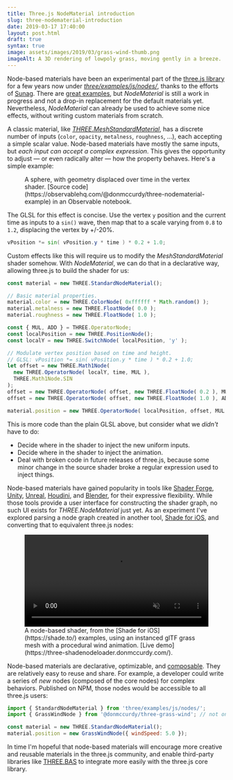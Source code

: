 ```yaml
---
title: Three.js NodeMaterial introduction
slug: three-nodematerial-introduction
date: 2019-03-17 17:40:00
layout: post.html
draft: true
syntax: true
image: assets/images/2019/03/grass-wind-thumb.png
imageAlt: A 3D rendering of lowpoly grass, moving gently in a breeze.
---
```


Node-based materials have been an experimental part of the [three.js library](https://threejs.org/) for a few years now under [_three/examples/js/nodes/_](https://github.com/mrdoob/three.js/tree/dev/examples/js/nodes), thanks to the efforts of [Sunag](https://github.com/sunag). There are [great examples](https://github.com/sunag), but _NodeMaterial_ is still a work in progress and not a drop-in replacement for the default materials yet. Nevertheless, _NodeMaterial_ can already be used to achieve some nice effects, without writing custom materials from scratch.

A classic  material, like [_THREE.MeshStandardMaterial_](https://threejs.org/docs/#api/en/materials/MeshStandardMaterial), has a discrete number of inputs (`color`, `opacity`, `metalness`, `roughness`, ...), each accepting a simple scalar value. Node-based materials have mostly the same inputs, but *each input can accept a complex expression*. This gives the opportunity to adjust — or even radically alter — how the property behaves. Here's a simple example:

<figure>
<div id="view" class="async-content"></div>
<figcaption>
  A sphere, with geometry displaced over time in the vertex shader. [Source code](https://observablehq.com/@donmccurdy/three-nodematerial-example) in an Observable notebook.
</figcaption>
</figure>

The GLSL for this effect is concise. Use the vertex `y` position and the current time as inputs to a `sin()` wave, then map that to a scale varying from `0.8` to `1.2`, displacing the vertex by +/-20%.

```glsl
vPosition *= sin( vPosition.y * time ) * 0.2 + 1.0;
```

Custom effects like this will require us to modify the _MeshStandardMaterial_ shader somehow. With _NodeMaterial_, we can do that in a declarative way, allowing three.js to build the shader for us:

```js
const material = new THREE.StandardNodeMaterial();

// Basic material properties.
material.color = new THREE.ColorNode( 0xffffff * Math.random() );
material.metalness = new THREE.FloatNode( 0.0 );
material.roughness = new THREE.FloatNode( 1.0 );  

const { MUL, ADD } = THREE.OperatorNode;
const localPosition = new THREE.PositionNode();
const localY = new THREE.SwitchNode( localPosition, 'y' );

// Modulate vertex position based on time and height.
// GLSL: vPosition *= sin( vPosition.y * time ) * 0.2 + 1.0;
let offset = new THREE.Math1Node(
  new THREE.OperatorNode( localY, time, MUL ),
  THREE.Math1Node.SIN
);
offset = new THREE.OperatorNode( offset, new THREE.FloatNode( 0.2 ), MUL );
offset = new THREE.OperatorNode( offset, new THREE.FloatNode( 1.0 ), ADD );

material.position = new THREE.OperatorNode( localPosition, offset, MUL );
```

This is more code than the plain GLSL above, but consider what we _didn't_ have to do:

- Decide where in the shader to inject the new uniform inputs.
- Decide where in the shader to inject the animation.
- Deal with broken code in future releases of three.js, because some minor change in the source shader broke a regular expression used to inject things.

Node-based materials have gained popularity in tools like [Shader Forge](http://acegikmo.com/shaderforge/), [Unity](https://blogs.unity3d.com/2018/02/27/introduction-to-shader-graph-build-your-shaders-with-a-visual-editor/), [Unreal](https://docs.unrealengine.com/en-us/Engine/Rendering/Materials/Editor), [Houdini](https://www.sidefx.com/), and [Blender](https://docs.blender.org/manual/en/latest/render/blender_render/materials/nodes/introduction.html), for their expressive flexibility. While those tools provide a user interface for constructing the shader graph, no such UI exists for _THREE.NodeMaterial_ just yet. As an experiment I've explored parsing a node graph created in another tool, [Shade for iOS](https://shade.to/), and converting that to equivalent three.js nodes:

<figure>
  <video style="width: 100%;" autoplay muted loop>
    <source src="/assets/images/2019/03/grass-wind.webm" type="video/webm">
    <source src="/assets/images/2019/03/grass-wind.mov" type="video/mp4">
  </video>
  <figcaption style="max-width: 550px; margin: 0 auto;">
    A node-based shader, from the [Shade for iOS](https://shade.to/) examples, using an instanced glTF grass mesh with a procedural wind animation. [Live demo](https://three-shadenodeloader.donmccurdy.com/).
  </figcaption>
</figure>

Node-based materials are declarative, optimizable, and [composable](https://en.wikipedia.org/wiki/Composability). They are relatively easy to reuse and share. For example, a developer could write a series of _new_ nodes (composed of the core nodes) for complex behaviors. Published on NPM, those nodes would be accessible to all three.js users:

```js
import { StandardNodeMaterial } from 'three/examples/js/nodes/';
import { GrassWindNode } from '@donmccurdy/three-grass-wind'; // not on NPM.

const material = new THREE.StandardNodeMaterial();
material.position = new GrassWindNode({ windSpeed: 5.0 });
```

In time I'm hopeful that node-based materials will encourage more creative and reusable materials in the three.js community, and enable third-party libraries like [THREE.BAS](https://github.com/zadvorsky/three.bas) to integrate more easily with the three.js core library.

<script type="module">
  import { Runtime, Inspector, createLibrary } from '/notebook-runtime.js';
  import notebook from 'https://api.observablehq.com/@donmccurdy/three-nodematerial-example.js';

  const el = document.querySelector('#view');
  const library = createLibrary(el);

  Runtime.load(notebook, library, (cell) => {
    if (cell.name === 'view') {
      el.classList.remove('async-content');
      return new Inspector(el);
    }
  });
</script>
